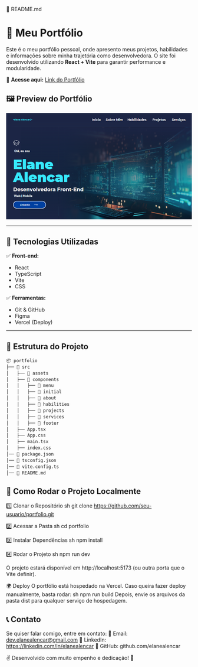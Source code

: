 📌 README.md

# 🚀 Meu Portfólio

Este é o meu portfólio pessoal, onde apresento meus projetos, habilidades e informações sobre minha trajetória como desenvolvedora. 
O site foi desenvolvido utilizando **React + Vite** para garantir performance e modularidade.  

🔗 **Acesse aqui:** [Link do Portfólio](https://portfolio-two-phi-85.vercel.app)  

## 🖼️ Preview do Portfólio  
<!-- Adicione uma captura de tela do seu portfólio -->
![Screenshot do Portfólio](https://github.com/elanealencar/portfolio/blob/main/src/assets/images/portfolio.png)  

---

## 📌 Tecnologias Utilizadas  

✅ **Front-end:**  
- React  
- TypeScript  
- Vite  
- CSS 

✅ **Ferramentas:**  
- Git & GitHub  
- Figma  
- Vercel (Deploy)  

---

## 📂 Estrutura do Projeto  

```bash
📦 portfolio
├── 📁 src
│   ├── 📁 assets
│   ├── 📁 components
│   │   ├── 📁 menu
│   │   ├── 📁 initial
│   │   ├── 📁 about
│   │   ├── 📁 habilities
│   │   ├── 📁 projects
│   │   ├── 📁 services
│   │   ├── 📁 footer
│   ├── App.tsx
│   ├── App.css
│   ├── main.tsx
│   ├── index.css
│── 📄 package.json
│── 📄 tsconfig.json
│── 📄 vite.config.ts
│── 📄 README.md
```

## 🚀 Como Rodar o Projeto Localmente

1️⃣ Clonar o Repositório
sh
git clone https://github.com/seu-usuario/portfolio.git

2️⃣ Acessar a Pasta
sh
cd portfolio

3️⃣ Instalar Dependências
sh
npm install

4️⃣ Rodar o Projeto
sh
npm run dev

O projeto estará disponível em http://localhost:5173 (ou outra porta que o Vite definir).

🌍 Deploy
O portfólio está hospedado na Vercel. Caso queira fazer deploy manualmente, basta rodar:
sh
npm run build
Depois, envie os arquivos da pasta dist para qualquer serviço de hospedagem.


## 📞 Contato
Se quiser falar comigo, entre em contato:
📧 Email: dev.elanealencar@gmail.com
🔗 LinkedIn: https://linkedin.com/in/elanealencar
🐙 GitHub: github.com/elanealencar

✌️ Desenvolvido com muito empenho e dedicação! 🚀